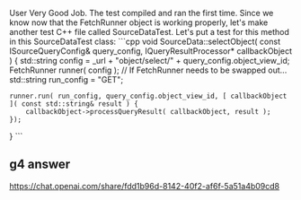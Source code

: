 User
Very Good Job.  The test compiled and ran the first time.  Since we know now that the FetchRunner object is working properly, let's make another test C++ file called SourceDataTest.  Let's put a test for this method in this SourceDataTest class: ```cpp void SourceData::selectObject( const ISourceQueryConfig& query_config, IQueryResultProcessor* callbackObject ) {
    std::string config = _url + "object/select/" + query_config.object_view_id;
    FetchRunner runner( config );  // If FetchRunner needs to be swapped out...
    std::string run_config = "GET";

    runner.run( run_config, query_config.object_view_id, [ callbackObject ]( const std::string& result ) {
        callbackObject->processQueryResult( callbackObject, result );
    });
} ```

## g4 answer
https://chat.openai.com/share/fdd1b96d-8142-40f2-af6f-5a51a4b09cd8

